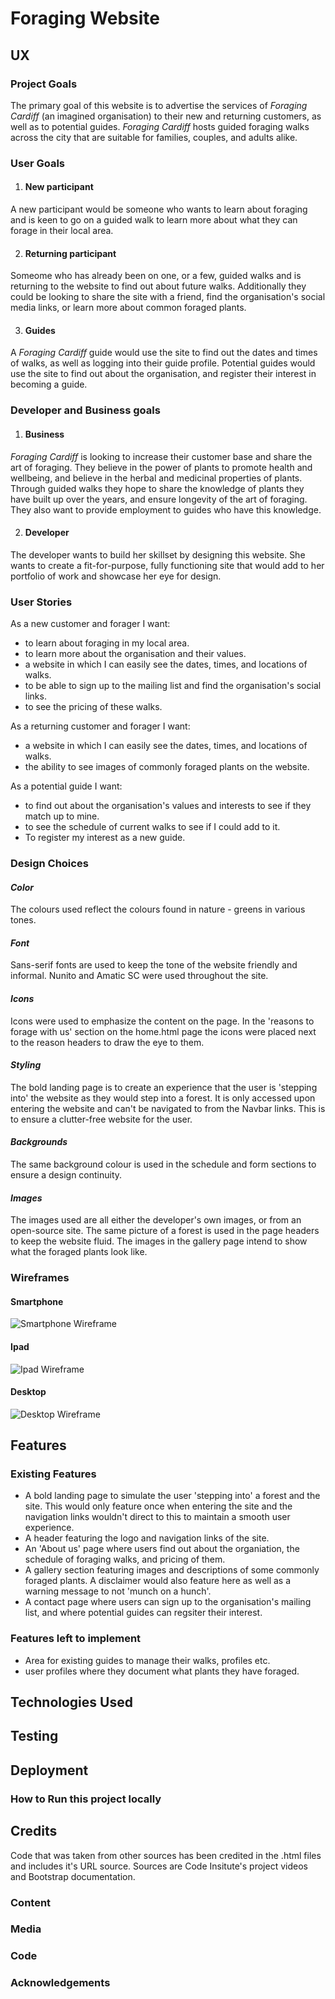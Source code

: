 # Foraging Website

## UX

### Project Goals

The primary goal of this website is to advertise the services of *Foraging Cardiff* (an imagined organisation) to their new and returning customers, as well as to potential guides. *Foraging Cardiff* hosts guided foraging walks across the city that are suitable for families, couples, and adults alike. 

### User Goals
1. #### New participant

A new participant would be someone who wants to learn about foraging and is keen to go on a guided walk to learn more about what they can forage in their local area.

2. #### Returning participant

Someome who has already been on one, or a few, guided walks and is returning to the website to find out about future walks. Additionally they could be looking to share the site with a friend, find the organisation's social media links, or learn more about common foraged plants.

3. #### Guides

A *Foraging Cardiff* guide would use the site to find out the dates and times of walks, as well as logging into their guide profile. Potential guides would use the site to find out about the organisation, and register their interest in becoming a guide. 

### Developer and Business goals
1. #### Business

*Foraging Cardiff* is looking to increase their customer base and share the art of foraging. They believe in the power of plants to promote health and wellbeing, and believe in the herbal and medicinal properties of plants. Through guided walks they hope to share the knowledge of plants they have built up over the years, and ensure longevity of the art of foraging. They also want to provide employment to guides who have this knowledge.

2. #### Developer

The developer wants to build her skillset by designing this website. She wants to create a fit-for-purpose, fully functioning site that would add to her portfolio of work and showcase her eye for design.

### User Stories

As a new customer and forager I want:

- to learn about foraging in my local area.
- to learn more about the organisation and their values.
- a website in which I can easily see the dates, times, and locations of walks.
- to be able to sign up to the mailing list and find the organisation's social links.
- to see the pricing of these walks.

As a returning customer and forager I want:

- a website in which I can easily see the dates, times, and locations of walks.
- the ability to see images of commonly foraged plants on the website.

As a potential guide I want:

- to find out about the organisation's values and interests to see if they match up to mine.
- to see the schedule of current walks to see if I could add to it.
- To register my interest as a new guide.

### Design Choices
#### *Color*
The colours used reflect the colours found in nature - greens in various tones.
#### *Font*
Sans-serif fonts are used to keep the tone of the website friendly and informal. Nunito and Amatic SC were used throughout the site.
#### *Icons*
Icons were used to emphasize the content on the page. In the 'reasons to forage with us' section on the home.html page the icons were placed next to the reason headers to draw the eye to them.
#### *Styling*
The bold landing page is to create an experience that the user is 'stepping into' the website as they would step into a forest. It is only accessed upon entering the website and can't be navigated to from the Navbar links. This is to ensure a clutter-free website for the user. 
#### *Backgrounds*
The same background colour is used in the schedule and form sections to ensure a design continuity. 
#### *Images*
The images used are all either the developer's own images, or from an open-source site. The same picture of a forest is used in the page headers to keep the website fluid. The images in the gallery page intend to show what the foraged plants look like.
### Wireframes

#### Smartphone

![Smartphone Wireframe](/assets/images/Smartphone.png)

#### Ipad

![Ipad Wireframe](/assets/images/Ipad.png)

#### Desktop

![Desktop Wireframe](/assets/images/Desktop.png)





## Features
### Existing Features

- A bold landing page to simulate the user 'stepping into' a forest and the site. This would only feature once when entering the site and the navigation links wouldn't direct to this to maintain a smooth user experience.
- A header featuring the logo and navigation links of the site.
- An 'About us' page where users find out about the organiation, the schedule of foraging walks, and pricing of them.
- A gallery section featuring images and descriptions of some commonly foraged plants. A disclaimer would also feature here as well as a warning message to not 'munch on a hunch'.
- A contact page where users can sign up to the organisation's mailing list, and where potential guides can regsiter their interest.

### Features left to implement
- Area for existing guides to manage their walks, profiles etc.
- user profiles where they document what plants they have foraged.

## Technologies Used

## Testing

## Deployment
### How to Run this project locally

## Credits
Code that was taken from other sources has been credited in the .html files and includes it's URL source. Sources are Code Insitute's project videos and Bootstrap documentation. 

### Content
### Media
### Code
### Acknowledgements


